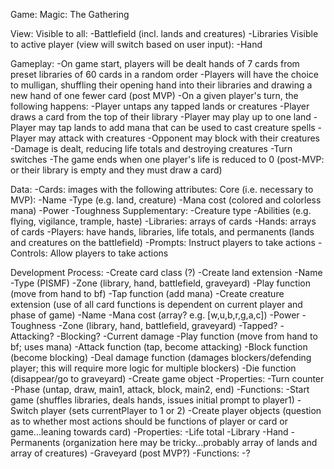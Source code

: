 Game:
	Magic: The Gathering

View:
	Visible to all:
		-Battlefield (incl. lands and creatures)
		-Libraries
	Visible to active player (view will switch based on user input):
		-Hand

Gameplay:
	-On game start, players will be dealt hands of 7 cards from preset libraries of 60 cards in a random order
	-Players will have the choice to mulligan, shuffling their opening hand into their libraries and drawing a new hand of one fewer card (post MVP)
	-On a given player's turn, the following happens:
		-Player untaps any tapped lands or creatures
		-Player draws a card from the top of their library
		-Player may play up to one land
		-Player may tap lands to add mana that can be used to cast creature spells 
		-Player may attack with creatures
		-Opponent may block with their creatures
		-Damage is dealt, reducing life totals and destroying creatures
		-Turn switches
	-The game ends when one player's life is reduced to 0 (post-MVP: or their library is empty and they must draw a card)

Data:
	-Cards: images with the following attributes:
		Core (i.e. necessary to MVP):
			-Name
			-Type (e.g. land, creature)
			-Mana cost (colored and colorless mana)
			-Power
			-Toughness
		Supplementary:
			-Creature type
			-Abilities (e.g. flying, vigilance, trample, haste)
	-Libraries: arrays of cards
	-Hands: arrays of cards
	-Players: have hands, libraries, life totals, and permanents (lands and creatures on the battlefield)
	-Prompts: Instruct players to take actions
	-Controls: Allow players to take actions

Development Process:
	-Create card class (?)
		-Create land extension
			-Name
			-Type (PISMF)
			-Zone (library, hand, battlefield, graveyard)
			-Play function (move from hand to bf)
			-Tap function (add mana)
		-Create creature extension (use of all card functions is dependent on current player and phase of game)
			-Name
			-Mana cost (array? e.g. [w,u,b,r,g,a,c])
			-Power
			-Toughness
			-Zone (library, hand, battlefield, graveyard)
			-Tapped?
			-Attacking?
			-Blocking?
			-Current damage
			-Play function (move from hand to bf; uses mana)
			-Attack function (tap, become attacking)
			-Block function (become blocking)
			-Deal damage function (damages blockers/defending player; this will require more logic for multiple blockers)
			-Die function (disappear/go to graveyard)
	-Create game object
		-Properties:
			-Turn counter
			-Phase (untap, draw, main1, attack, block, main2, end)
		-Functions:
			-Start game (shuffles libraries, deals hands, issues initial prompt to player1)
			-Switch player (sets currentPlayer to 1 or 2)
	-Create player objects (question as to whether most actions should be functions of player or card or game...leaning towards card)
		-Properties: 
			-Life total
			-Library
			-Hand
			-Permanents (organization here may be tricky...probably array of lands and array of creatures)
			-Graveyard (post MVP?)
		-Functions: 
			-?




